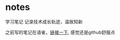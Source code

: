 # notes
学习笔记
记录技术成长轨迹，温故知新

之前写的笔记在语雀，[链接一下](https://www.yuque.com/books/share/e7056bc3-56fb-477f-a268-ad17ce7f60e2?#),
感觉还是github舒服点
